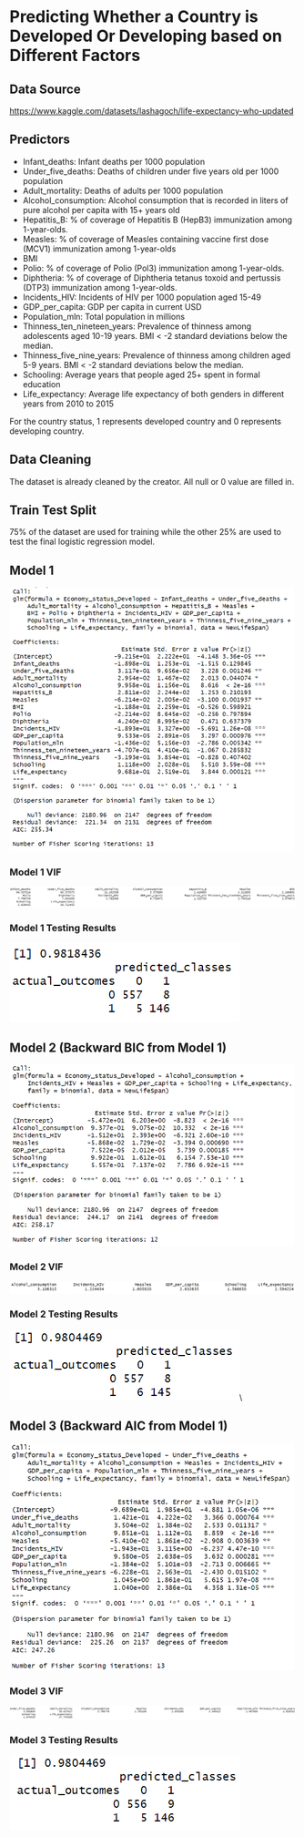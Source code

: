 # Predicting Whether a Country is Developed Or Developing based on Different Factors

## Data Source
https://www.kaggle.com/datasets/lashagoch/life-expectancy-who-updated

## Predictors
- Infant_deaths: Infant deaths per 1000 population
- Under_five_deaths: Deaths of children under five years old per 1000 population
- Adult_mortality: Deaths of adults per 1000 population
- Alcohol_consumption: Alcohol consumption that is recorded in liters of pure alcohol per capita with 15+ years old
- Hepatitis_B: % of coverage of Hepatitis B (HepB3) immunization among 1-year-olds.
- Measles: % of coverage of Measles containing vaccine first dose (MCV1) immunization among 1-year-olds
- BMI
- Polio: % of coverage of Polio (Pol3) immunization among 1-year-olds.
- Diphtheria: % of coverage of Diphtheria tetanus toxoid and pertussis (DTP3) immunization among 1-year-olds.
- Incidents_HIV: Incidents of HIV per 1000 population aged 15-49
- GDP_per_capita: GDP per capita in current USD
- Population_mln: Total population in millions
- Thinness_ten_nineteen_years: Prevalence of thinness among adolescents aged 10-19 years. BMI < -2 standard deviations below the median.
- Thinness_five_nine_years: Prevalence of thinness among children aged 5-9 years. BMI < -2 standard deviations below the median.
- Schooling: Average years that people aged 25+ spent in formal education
- Life_expectancy: Average life expectancy of both genders in different years from 2010 to 2015

For the country status, 1 represents developed country and 0 represents developing country.

## Data Cleaning
The dataset is already cleaned by the creator. All null or 0 value are filled in.

## Train Test Split
75% of the dataset are used for training while the other 25% are used to test the final logistic regression model.

## Model 1
<img src="https://github.com/lybned/STAT-429-Group-Project/blob/main/Group%20Project/Model%201.PNG" width="500">

### Model 1 VIF
![alt text](https://github.com/lybned/STAT-429-Group-Project/blob/main/Group%20Project/Model%201%20Vif.PNG)

### Model 1 Testing Results
![alt text](https://github.com/lybned/STAT-429-Group-Project/blob/main/Group%20Project/Model%201%20Result.PNG)


## Model 2 (Backward BIC from Model 1)
<img src="https://github.com/lybned/STAT-429-Group-Project/blob/main/Group%20Project/Model%202.PNG" width="500">

### Model 2 VIF
![alt text](https://github.com/lybned/STAT-429-Group-Project/blob/main/Group%20Project/Model%202%20Vif.PNG)

### Model 2 Testing Results
![alt text](https://github.com/lybned/STAT-429-Group-Project/blob/main/Group%20Project/Model%202%20Result.PNG)\


## Model 3 (Backward AIC from Model 1)
<img src="https://github.com/lybned/STAT-429-Group-Project/blob/main/Group%20Project/Model%203.PNG" width="500">

### Model 3 VIF
![alt text](https://github.com/lybned/STAT-429-Group-Project/blob/main/Group%20Project/Model%203%20Vif.PNG)

### Model 3 Testing Results
![alt text](https://github.com/lybned/STAT-429-Group-Project/blob/main/Group%20Project/Model%203%20Result.PNG)

